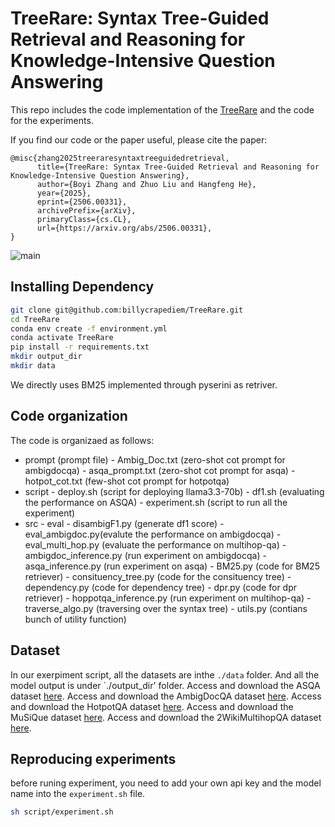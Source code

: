 # TreeRare: Syntax Tree-Guided Retrieval and Reasoning for Knowledge-Intensive Question Answering
This repo includes the code implementation of the [TreeRare](https://arxiv.org/abs/2506.00331) and the code for the experiments.

If you find our code or the paper useful, please cite the paper:
```
@misc{zhang2025treeraresyntaxtreeguidedretrieval,
      title={TreeRare: Syntax Tree-Guided Retrieval and Reasoning for Knowledge-Intensive Question Answering}, 
      author={Boyi Zhang and Zhuo Liu and Hangfeng He},
      year={2025},
      eprint={2506.00331},
      archivePrefix={arXiv},
      primaryClass={cs.CL},
      url={https://arxiv.org/abs/2506.00331}, 
}
```
![main](image/)
## Installing Dependency
```bash
git clone git@github.com:billycrapediem/TreeRare.git
cd TreeRare
conda env create -f environment.yml
conda activate TreeRare
pip install -r requirements.txt
mkdir output_dir
mkdir data
```
We directly uses BM25 implemented through pyserini as retriver. 

## Code organization
The code is organizaed as follows:
- prompt (prompt file)
      - Ambig_Doc.txt (zero-shot cot prompt for ambigdocqa)
      - asqa_prompt.txt (zero-shot cot prompt for asqa)
      - hotpot_cot.txt (few-shot cot prompt for hotpotqa)
- script
      - deploy.sh (script for deploying llama3.3-70b)
      - df1.sh (evaluating the performance on ASQA)
      - experiment.sh (script to run all the experiment)
- src
      - eval
            - disambigF1.py (generate df1 score)
            - eval_ambigdoc.py(evalute the performance on ambigdocqa)
            - eval_multi_hop.py (evaluate the performance on multihop-qa)
      - ambigdoc_inference.py (run experiment on ambigdocqa)
      - asqa_inference.py (run experiment on asqa)
      - BM25.py (code for BM25 retriever)
      - consituency_tree.py (code for the consituency tree)
      - dependency.py (code for dependency tree)
      - dpr.py (code for dpr retriever)
      - hoppotqa_inference.py (run experiment on  multihop-qa)
      - traverse_algo.py (traversing over the syntax tree)
      - utils.py (contians bunch of utility function)
## Dataset
In our exerpiment script, all the datasets are inthe `./data` folder. And all the model output is under `./output_dir' folder. 
Access and download the ASQA dataset [here](https://github.com/google-research/language/tree/master/language/asqa).
Access and download the AmbigDocQA dataset [here](https://ambigdocs.github.io/).
Access and download the HotpotQA dataset [here](https://hotpotqa.github.io/).
Access and download the MuSiQue dataset [here](https://github.com/StonyBrookNLP/musique).
Access and download the 2WikiMultihopQA dataset [here](https://github.com/Alab-NII/2wikimultihop).

## Reproducing experiments
before runing experiment, you need to add your own api key and the model name into the `experiment.sh` file. 
``` bash
sh script/experiment.sh
```